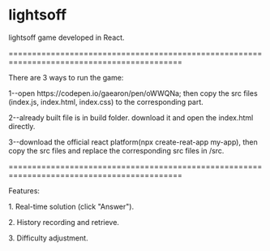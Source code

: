 # lightsoff
lightsoff game developed in React.
</p>===========================================================================================</p>
There are 3 ways to run the game: </p>
1--open https://codepen.io/gaearon/pen/oWWQNa; then copy the src files (index.js, index.html, index.css) to the corresponding part. </p>
2--already built file is in build folder. download it and open the index.html directly. </p>
3--download the official react platform(npx create-reat-app my-app), then copy the src files and replace the corresponding src files in /src. </p>
</p>===========================================================================================</p>
Features: </p>
1. Real-time solution (click "Answer"). </p>
2. History recording and retrieve. </p>
3. Difficulty adjustment. </p>

